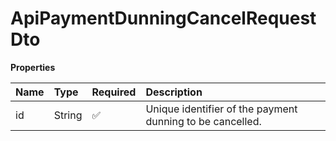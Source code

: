 # ApiPaymentDunningCancelRequestDto

**Properties**

| Name | Type   | Required | Description                                               |
| :--- | :----- | :------- | :-------------------------------------------------------- |
| id   | String | ✅       | Unique identifier of the payment dunning to be cancelled. |

<!-- This file was generated by liblab | https://liblab.com/ -->
